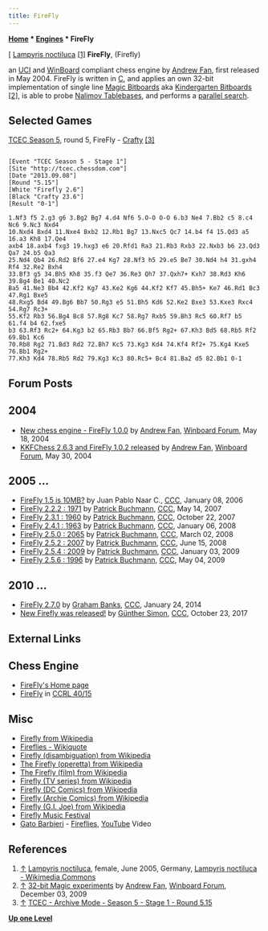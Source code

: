 ```yaml
---
title: FireFly
---
```

**[Home](Home "Home") * [Engines](Engines "Engines") * FireFly**

\[ [Lampyris noctiluca](https://en.wikipedia.org/wiki/Lampyris_noctiluca) <a id="cite-note-1" href="#cite-ref-1">[1]</a>
**FireFly**, (Firefly)

an [UCI](UCI "UCI") and [WinBoard](WinBoard "WinBoard") compliant chess engine by [Andrew Fan](Andrew_Fan "Andrew Fan"), first released in May 2004. FireFly is written in [C](C "C"),
and applies an own 32-bit implementation of single line [Magic Bitboards](Magic_Bitboards "Magic Bitboards") aka [Kindergarten Bitboards](Kindergarten_Bitboards "Kindergarten Bitboards") <a id="cite-note-2" href="#cite-ref-2">[2]</a>,
is able to probe [Nalimov Tablebases](Nalimov_Tablebases "Nalimov Tablebases"), and performs a [parallel search](Parallel_Search "Parallel Search").

## Selected Games

[TCEC Season 5](TCEC_Season_5 "TCEC Season 5"), round 5, FireFly - [Crafty](Crafty "Crafty") <a id="cite-note-3" href="#cite-ref-3">[3]</a>

```

[Event "TCEC Season 5 - Stage 1"]
[Site "http://tcec.chessdom.com"]
[Date "2013.09.08"]
[Round "5.15"]
[White "Firefly 2.6"]
[Black "Crafty 23.6"]
[Result "0-1"]

1.Nf3 f5 2.g3 g6 3.Bg2 Bg7 4.d4 Nf6 5.O-O O-O 6.b3 Ne4 7.Bb2 c5 8.c4 Nc6 9.Nc3 Nxd4 
10.Nxd4 Bxd4 11.Nxe4 Bxb2 12.Rb1 Bg7 13.Nxc5 Qc7 14.b4 f4 15.Qd3 a5 16.a3 Kh8 17.Qe4 
axb4 18.axb4 fxg3 19.hxg3 e6 20.Rfd1 Ra3 21.Rb3 Rxb3 22.Nxb3 b6 23.Qd3 Qa7 24.b5 Qa3 
25.Nd4 Qb4 26.Rd2 Bf6 27.e4 Kg7 28.Nf3 h5 29.e5 Be7 30.Nd4 h4 31.gxh4 Rf4 32.Re2 Bxh4 
33.Bf3 g5 34.Bh5 Kh8 35.f3 Qe7 36.Re3 Qh7 37.Qxh7+ Kxh7 38.Rd3 Kh6 39.Bg4 Be1 40.Nc2 
Ba5 41.Ne3 Bb4 42.Kf2 Kg7 43.Ke2 Kg6 44.Kf2 Kf7 45.Bh5+ Ke7 46.Rd1 Bc3 47.Rg1 Bxe5 
48.Rxg5 Bd4 49.Bg6 Bb7 50.Rg3 e5 51.Bh5 Kd6 52.Ke2 Bxe3 53.Kxe3 Rxc4 54.Rg7 Rc3+ 
55.Kf2 Rb3 56.Bg4 Bc8 57.Rg8 Kc7 58.Rg7 Rxb5 59.Bh3 Rc5 60.Rf7 b5 61.f4 b4 62.fxe5 
b3 63.Rf3 Rc2+ 64.Kg3 b2 65.Rb3 Bb7 66.Bf5 Rg2+ 67.Kh3 Bd5 68.Rb5 Rf2 69.Bb1 Kc6 
70.Rb8 Rg2 71.Bd3 Rd2 72.Bh7 Kc5 73.Kg3 Kd4 74.Kf4 Rf2+ 75.Kg4 Kxe5 76.Bb1 Rg2+ 
77.Kh3 Kd4 78.Rb5 Rd2 79.Kg3 Kc3 80.Rc5+ Bc4 81.Ba2 d5 82.Bb1 0-1

```

## Forum Posts

## 2004

- [New chess engine - FireFly 1.0.0](http://www.open-aurec.com/wbforum/viewtopic.php?f=18&t=47605) by [Andrew Fan](Andrew_Fan "Andrew Fan"), [Winboard Forum](Computer_Chess_Forums "Computer Chess Forums"), May 18, 2004
- [KKFChess 2.6.3 and FireFly 1.0.2 released](http://www.open-aurec.com/wbforum/viewtopic.php?f=18&t=47717) by [Andrew Fan](Andrew_Fan "Andrew Fan"), [Winboard Forum](Computer_Chess_Forums "Computer Chess Forums"), May 30, 2004

## 2005 ...

- [FireFly 1.5 is 10MB?](https://www.stmintz.com/ccc/index.php?id=478048) by Juan Pablo Naar C., [CCC](CCC "CCC"), January 08, 2006
- [FireFly 2.2.2 : 1971](http://www.talkchess.com/forum/viewtopic.php?t=13770) by [Patrick Buchmann](Patrick_Buchmann "Patrick Buchmann"), [CCC](CCC "CCC"), May 14, 2007
- [FireFly 2.3.1 : 1960](http://www.talkchess.com/forum/viewtopic.php?t=17280) by [Patrick Buchmann](Patrick_Buchmann "Patrick Buchmann"), [CCC](CCC "CCC"), October 22, 2007
- [FireFly 2.4.1 : 1963](http://www.talkchess.com/forum/viewtopic.php?t=18769) by [Patrick Buchmann](Patrick_Buchmann "Patrick Buchmann"), [CCC](CCC "CCC"), January 06, 2008
- [FireFly 2.5.0 : 2065](http://www.talkchess.com/forum/viewtopic.php?t=19958) by [Patrick Buchmann](Patrick_Buchmann "Patrick Buchmann"), [CCC](CCC "CCC"), March 02, 2008
- [FireFly 2.5.2 : 2007](http://www.talkchess.com/forum/viewtopic.php?t=21800) by [Patrick Buchmann](Patrick_Buchmann "Patrick Buchmann"), [CCC](CCC "CCC"), June 15, 2008
- [FireFly 2.5.4 : 2009](http://www.talkchess.com/forum/viewtopic.php?t=25782) by [Patrick Buchmann](Patrick_Buchmann "Patrick Buchmann"), [CCC](CCC "CCC"), January 03, 2009
- [FireFly 2.5.6 : 1996](http://www.talkchess.com/forum/viewtopic.php?t=27742) by [Patrick Buchmann](Patrick_Buchmann "Patrick Buchmann"), [CCC](CCC "CCC"), May 04, 2009

## 2010 ...

- [FireFly 2.7.0](http://www.talkchess.com/forum/viewtopic.php?t=51032) by [Graham Banks](Graham_Banks "Graham Banks"), [CCC](CCC "CCC"), January 24, 2014
- [New Firefly was released!](http://www.talkchess.com/forum/viewtopic.php?t=65527) by [Günther Simon](G%C3%BCnther_Simon "Günther Simon"), [CCC](CCC "CCC"), October 23, 2017

## External Links

## Chess Engine

- [FireFly's Home page](http://fireflychess.dyndns.pro/JQuery/FF_JQ_UI.html)
- [FireFly](http://www.computerchess.org.uk/ccrl/4040/cgi/compare_engines.cgi?family=FireFly&print=Rating+list&print=Results+table&print=LOS+table&print=Ponder+hit+table&print=Eval+difference+table&print=Comopp+gamenum+table&print=Overlap+table&print=Score+with+common+opponents) in [CCRL 40/15](CCRL "CCRL")

## Misc

- [Firefly from Wikipedia](https://en.wikipedia.org/wiki/Firefly)
- [Fireflies - Wikiquote](https://en.wikiquote.org/wiki/Fireflies)
- [Firefly (disambiguation) from Wikipedia](https://en.wikipedia.org/wiki/Firefly_%28disambiguation%29)
- [The Firefly (operetta) from Wikipedia](https://en.wikipedia.org/wiki/The_Firefly_%28operetta%29)
- [The Firefly (film) from Wikipedia](https://en.wikipedia.org/wiki/The_Firefly_%28film%29)
- [Firefly (TV series) from Wikipedia](https://en.wikipedia.org/wiki/Firefly_%28TV_series%29)
- [Firefly (DC Comics) from Wikipedia](https://en.wikipedia.org/wiki/Firefly_%28DC_Comics%29)
- [Firefly (Archie Comics) from Wikipedia](https://en.wikipedia.org/wiki/Firefly_%28Archie_Comics%29)
- [Firefly (G.I. Joe) from Wikipedia](https://en.wikipedia.org/wiki/Firefly_%28G.I._Joe%29)
- [Firefly Music Festival](https://en.wikipedia.org/wiki/Firefly_Music_Festival)
- [Gato Barbieri](Category:Gato_Barbieri "Category:Gato Barbieri") - [Fireflies](https://www.discogs.com/Gato-Barbieri-Caliente/release/875708), [YouTube](https://en.wikipedia.org/wiki/YouTube) Video

## References

1. <a id="cite-ref-1" href="#cite-note-1">↑</a> [Lampyris noctiluca](https://en.wikipedia.org/wiki/Lampyris_noctiluca), female, June 2005, Germany, [Lampyris noctiluca - Wikimedia Commons](https://commons.wikimedia.org/wiki/Lampyris_noctiluca)
1. <a id="cite-ref-2" href="#cite-note-2">↑</a> [32-bit Magic experiments](http://www.open-aurec.com/wbforum/viewtopic.php?f=4&t=50616&p=192200) by [Andrew Fan](Andrew_Fan "Andrew Fan"), [Winboard Forum](Computer_Chess_Forums "Computer Chess Forums"), December 03, 2009
1. <a id="cite-ref-3" href="#cite-note-3">↑</a> [TCEC - Archive Mode - Season 5 - Stage 1 - Round 5.15](https://www.tcec-chess.com/archive.html?season=5&stage=1&game=76)

**[Up one Level](Engines "Engines")**

